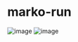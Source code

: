 # marko-run
![image](https://user-images.githubusercontent.com/65237382/234267334-10c7824a-f02b-4170-99b7-a65657bf6d75.png)
![image](https://user-images.githubusercontent.com/65237382/234267352-f371a7d7-0dc9-440e-abbe-4b7356fec295.png)
